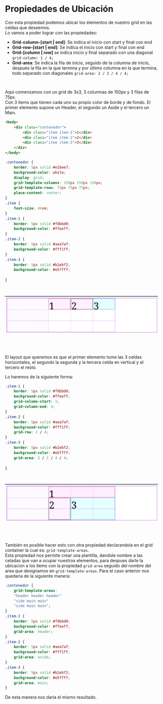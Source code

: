 # Propiedades de Ubicación
Con esta propiedad podemos ubicar los elementos de nuestro grid en las celdas que deseemos.  
Lo vamos a poder lograr con las propiedades:

- **Grid-column-[start | end]**: Se indica el inicio con start y final con end
- **Grid-row-[start | end]**: Se indica el inicio con start y final con end
- **Grid-[column | row]** se indica inicio y final separado con una diagonal `grid-column: 1 / 4;`
- **Grid-area**: Se indica la fila de inicio, seguido de la columna de inicio, después la fila en la que termina y por último columna en la que termina, todo separado con diagonales `grid-area: 2 / 2 / 4 / 4;`

<br>

Aquí comenzamos con un grid de 3x3, 3 columnas de 150px y 3 filas de 75px.  
Con 3 items que tienen cada uno su propio color de borde y de fondo. El primer elemento supone un Header, el segundo un Aside y el tercero un Main.
```html
<body>
    <div class="contenedor">
        <div class="item item-1">1</div>
        <div class="item item-2">2</div>
        <div class="item item-3">3</div>
    </div>
</body>
```

```css
.contenedor {
    border: 5px solid #e1bee7;
    background-color: white;
    display: grid;
    grid-template-columns: 150px 150px 150px;
    grid-template-rows: 75px 75px 75px;
    place-content: center;
}
.item {
    font-size: 4rem;
}
.item-1 {
    border: 5px solid #f8bbd0;
    background-color: #ffeeff;
}
.item-2 {
    border: 5px solid #aea7af;
    background-color: #fff1ff;
}
.item-3 {
    border: 5px solid #b2ebf2;
    background-color: #e5ffff;

}
```

<br>

![ubicacion](./assets/images/ubicacion.png)

<br>
<br>

El layout que queremos es que el primer elemento tome las 3 celdas horizontales, el segundo la segunda y la tercera celda en vertical y el tercero el resto.

Lo haremos de la siguiente forma:

```css
.item-1 {
    border: 5px solid #f8bbd0;
    background-color: #ffeeff;
    grid-column-start: 1;
    grid-column-end: 4;
}
.item-2 {
    border: 5px solid #aea7af;
    background-color: #fff1ff;
    grid-row: 2 / 4;
}
.item-3 {
    border: 5px solid #b2ebf2;
    background-color: #e5ffff;
    grid-area: 2 / 2 / 4 / 4;

}
```

<br>

![ubicacion2](./assets/images/ubicacion2.png)

<br>
<br>

También es posible hacer esto con otra propiedad declarandola en el grid container la cual es: `grid-template-areas`.  
Esta propiedad nos permite crear una plantilla, dandole nombre a las celadas que van a ocupar nuestros elementos, para despues darle la ubicacion a los items con la propiedad `grid-area` seguido del nombre del area que designamos en `grid-template-areas`. Para el caso anterior nos quedaria de la siguiente manera:

```css
.contenedor {
    grid-template-areas: 
    "header header header" 
    "side main main" 
    "side main main";
}
.item-1 {
    border: 5px solid #f8bbd0;
    background-color: #ffeeff;
    grid-area: header;
}
.item-2 {
    border: 5px solid #aea7af;
    background-color: #fff1ff;
    grid-area: aside;
}
.item-3 {
    border: 5px solid #b2ebf2;
    background-color: #e5ffff;
    grid-area: main;
}
```

De esta manera nos daria el mismo resultado.